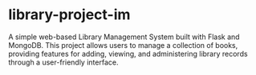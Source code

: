 # library-project-im
A simple web-based Library Management System built with Flask and MongoDB. This project allows users to manage a collection of books, providing features for adding, viewing, and administering library records through a user-friendly interface.
